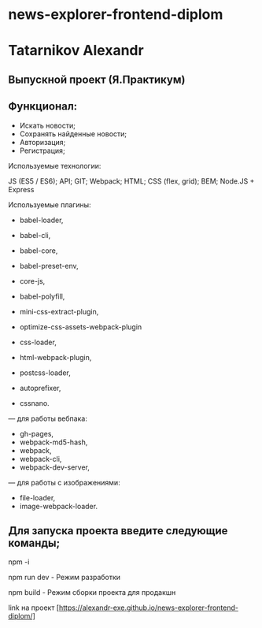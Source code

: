 # news-explorer-frontend-diplom
Tatarnikov Alexandr
==
Выпускной проект (Я.Практикум)
-
Функционал:
-
- Искать новости;
- Сохранять найденные новости;
- Авторизация;
- Регистрация;

Используемые технологии: 

JS (ES5 / ES6); API; GIT; Webpack; HTML; CSS (flex, grid); BEM; Node.JS + Express

Используемые плагины:

- babel-loader,
- babel-cli,
- babel-core,
- babel-preset-env,
- core-js,
- babel-polyfill,
- mini-css-extract-plugin,
- optimize-css-assets-webpack-plugin

- css-loader,
- html-webpack-plugin,
- postcss-loader,
- autoprefixer,
- cssnano.

— для работы вебпака:
- gh-pages,
- webpack-md5-hash,
- webpack,
- webpack-cli,
- webpack-dev-server,

— для работы с изображениями:
- file-loader,  
- image-webpack-loader.

Для запуска проекта введите следующие команды;
-
npm -i

npm run dev - Режим разработки

npm build - Режим сборки проекта для продакшн

link на проект [https://alexandr-exe.github.io/news-explorer-frontend-diplom/]
